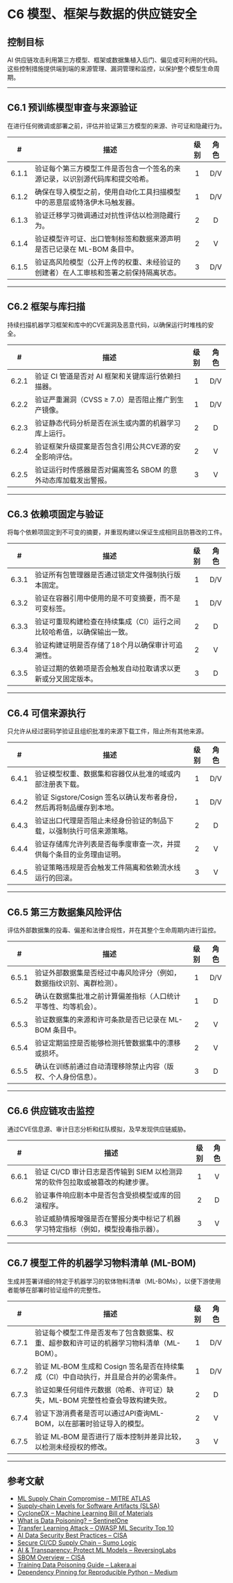 # C6 模型、框架与数据的供应链安全

## 控制目标

AI 供应链攻击利用第三方模型、框架或数据集植入后门、偏见或可利用的代码。这些控制措施提供端到端的来源管理、漏洞管理和监控，以保护整个模型生命周期。

---

## C6.1 预训练模型审查与来源验证

在进行任何微调或部署之前，评估并验证第三方模型的来源、许可证和隐藏行为。

|   #   | 描述                                         | 级别  | 角色  |
| :---: | ------------------------------------------ | :-: | :-: |
| 6.1.1 | 验证每个第三方模型工件是否包含一个签名的来源记录，以识别源代码库和提交哈希。     |  1  | D/V |
| 6.1.2 | 确保在导入模型之前，使用自动化工具扫描模型中的恶意层或特洛伊木马触发器。       |  1  | D/V |
| 6.1.3 | 验证迁移学习微调通过对抗性评估以检测隐藏行为。                    |  2  |  D  |
| 6.1.4 | 验证模型许可证、出口管制标签和数据来源声明是否已记录在 ML-BOM 条目中。    |  2  |  V  |
| 6.1.5 | 验证高风险模型（公开上传的权重、未经验证的创建者）在人工审核和签署之前保持隔离状态。 |  3  | D/V |

---

## C6.2 框架与库扫描

持续扫描机器学习框架和库中的CVE漏洞及恶意代码，以确保运行时堆栈的安全。

|   #   | 描述                                 | 级别  | 角色  |
| :---: | ---------------------------------- | :-: | :-: |
| 6.2.1 | 验证 CI 管道是否对 AI 框架和关键库运行依赖扫描器。      |  1  | D/V |
| 6.2.2 | 验证严重漏洞（CVSS ≥ 7.0）是否阻止推广到生产镜像。     |  1  | D/V |
| 6.2.3 | 验证静态代码分析是否在派生或内置的机器学习库上运行。         |  2  |  D  |
| 6.2.4 | 验证框架升级提案是否包含引用公共CVE源的安全影响评估。       |  2  |  V  |
| 6.2.5 | 验证运行时传感器是否对偏离签名 SBOM 的意外动态库加载发出警报。 |  3  |  V  |

---

## C6.3 依赖项固定与验证

将每个依赖项固定到不可变的摘要，并重现构建以保证生成相同且防篡改的工件。

|   #   | 描述                                   | 级别  | 角色  |
| :---: | ------------------------------------ | :-: | :-: |
| 6.3.1 | 验证所有包管理器是否通过锁定文件强制执行版本固定。            |  1  | D/V |
| 6.3.2 | 验证在容器引用中使用的是不可变摘要，而不是可变标签。           |  1  | D/V |
| 6.3.3 | 验证可重现构建检查在持续集成（CI）运行之间比较哈希值，以确保输出一致。 |  2  |  D  |
| 6.3.4 | 验证构建证明是否存储了18个月以确保审计可追溯性。            |  2  |  V  |
| 6.3.5 | 验证过期的依赖项是否会触发自动拉取请求以更新或分叉固定版本。       |  3  |  D  |

---

## C6.4 可信来源执行

只允许从经过密码学验证且组织批准的来源下载工件，阻止所有其他来源。

|   #   | 描述                                         | 级别  | 角色  |
| :---: | ------------------------------------------ | :-: | :-: |
| 6.4.1 | 验证模型权重、数据集和容器仅从批准的域或内部注册表下载。               |  1  | D/V |
| 6.4.2 | 验证 Sigstore/Cosign 签名以确认发布者身份，然后再将制品缓存到本地。 |  1  | D/V |
| 6.4.3 | 验证出口代理是否阻止未经身份验证的制品下载，以强制执行可信来源策略。         |  2  |  D  |
| 6.4.4 | 验证存储库允许列表是否每季度审查一次，并提供每个条目的业务理由证明。         |  2  |  V  |
| 6.4.5 | 验证策略违规是否会触发工件隔离和依赖流水线运行的回滚。                |  3  |  V  |

---

## C6.5 第三方数据集风险评估

评估外部数据集的投毒、偏差和法律合规性，并在其整个生命周期内进行监控。

|   #   | 描述                                 | 级别  | 角色  |
| :---: | ---------------------------------- | :-: | :-: |
| 6.5.1 | 验证外部数据集是否经过中毒风险评分（例如，数据指纹识别、离群检测）。 |  1  | D/V |
| 6.5.2 | 确认在数据集批准之前计算偏差指标（人口统计平等性、均等机会）。    |  1  |  D  |
| 6.5.3 | 验证数据集的来源和许可条款是否已记录在 ML-BOM 条目中。    |  2  |  V  |
| 6.5.4 | 验证定期监控是否能够检测托管数据集中的漂移或损坏。          |  2  |  V  |
| 6.5.5 | 确认在训练前通过自动清理移除禁止内容（版权、个人身份信息）。     |  3  |  D  |

---

## C6.6 供应链攻击监控

通过CVE信息源、审计日志分析和红队模拟，及早发现供应链威胁。

|   #   | 描述                                            | 级别  | 角色  |
| :---: | --------------------------------------------- | :-: | :-: |
| 6.6.1 | 验证 CI/CD 审计日志是否传输到 SIEM 以检测异常的软件包拉取或被篡改的构建步骤。 |  1  |  V  |
| 6.6.2 | 验证事件响应剧本中是否包含受损模型或库的回滚程序。                     |  2  |  D  |
| 6.6.3 | 验证威胁情报增强是否在警报分类中标记了机器学习特定指标（例如，模型投毒指示器）。      |  3  |  V  |

---

## C6.7 模型工件的机器学习物料清单 (ML-BOM)

生成并签署详细的特定于机器学习的软体物料清单（ML-BOMs），以便下游使用者能够在部署时验证组件的完整性。

|   #   | 描述                                                  | 级别  | 角色  |
| :---: | --------------------------------------------------- | :-: | :-: |
| 6.7.1 | 验证每个模型工件是否发布了包含数据集、权重、超参数和许可证的机器学习物料清单（ML-BOM）。     |  1  | D/V |
| 6.7.2 | 验证 ML‑BOM 生成和 Cosign 签名是否在持续集成（CI）中自动执行，并且是合并的必需条件。 |  1  | D/V |
| 6.7.3 | 验证如果任何组件元数据（哈希、许可证）缺失，ML-BOM 完整性检查会导致构建失败。          |  2  |  D  |
| 6.7.4 | 验证下游消费者是否可以通过API查询ML-BOM，以在部署时验证导入的模型。              |  2  |  V  |
| 6.7.5 | 验证 ML‑BOM 是否进行了版本控制并差异比较，以检测未经授权的修改。                |  3  |  V  |

---

## 参考文献

* [ML Supply Chain Compromise – MITRE ATLAS](https://misp-galaxy.org/mitre-atlas-attack-pattern/)
* [Supply‑chain Levels for Software Artifacts (SLSA)](https://slsa.dev/)
* [CycloneDX – Machine Learning Bill of Materials](https://cyclonedx.org/capabilities/mlbom/)
* [What is Data Poisoning? – SentinelOne](https://www.sentinelone.com/cybersecurity-101/cybersecurity/data-poisoning/)
* [Transfer Learning Attack – OWASP ML Security Top 10](https://owasp.org/www-project-machine-learning-security-top-10/docs/ML07_2023-Transfer_Learning_Attack)
* [AI Data Security Best Practices – CISA](https://www.cisa.gov/news-events/cybersecurity-advisories/aa25-142a)
* [Secure CI/CD Supply Chain – Sumo Logic](https://www.sumologic.com/blog/secure-azure-devops-github-supply-chain-attacks)
* [AI & Transparency: Protect ML Models – ReversingLabs](https://www.reversinglabs.com/blog/ai-and-transparency-how-ml-model-creators-can-protect-against-supply-chain-attacks)
* [SBOM Overview – CISA](https://www.cisa.gov/sbom)
* [Training Data Poisoning Guide – Lakera.ai](https://www.lakera.ai/blog/training-data-poisoning)
* [Dependency Pinning for Reproducible Python – Medium](https://medium.com/data-science-collective/guarantee-a-locked-reproducible-environment-with-every-python-run-c0e2bf19fb53)

